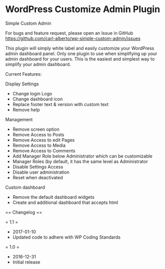 # WordPress Customize Admin Plugin

Simple Custom Admin

For bugs and feature request, please open an Issue in GitHub https://github.com/carl-alberto/wp-simple-custom-admin/issues

This plugin will simply white label and easily customize your WordPress admin dashboard panel. Only one plugin to use when simplifying up your admin dashboard for your users. This is the easiest and simplest way to simplify your admin dashboard.

Current Features:

Display Settings
- Change login Logo
- Change dashboard icon
- Replace footer text & version with custom text
- Remove help

Management
- Remove screen option
- Remove Access to Posts
- Remove Access to edit Pages
- Remove Access to Media
- Remove Access to Comments
- Add Manager Role below Administrator which can be customizable
- Manager Roles (by default, it has the same level as Administrator
- Disable Settings Access
- Disable user administration
- Reset when deactivated

Custom dashboard
- Remove the default dashboard widgets
- Create and additional dashboard that accepts html

== Changelog ==

= 1.1 =
* 2017-01-10
* Updated code to adhere with WP Coding Standards

= 1.0 =
* 2016-12-31
* Initial release
